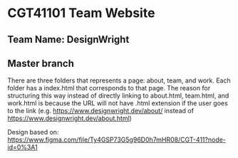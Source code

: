 # CGT41101 Team Website
## Team Name: DesignWright
## Master branch

There are three folders that represents a page: about, team, and work. Each folder has a index.html that corresponds to that page. The reason for structuring this way instead of directly linking to about.html, team.html, and work.html is because the URL will not have .html extension if the user goes to the link (e.g. https://www.designwright.dev/about/ instead of https://www.designwright.dev/about.html)

Design based on: https://www.figma.com/file/Ty4GSP73G5g96D0h7mHR08/CGT-411?node-id=0%3A1